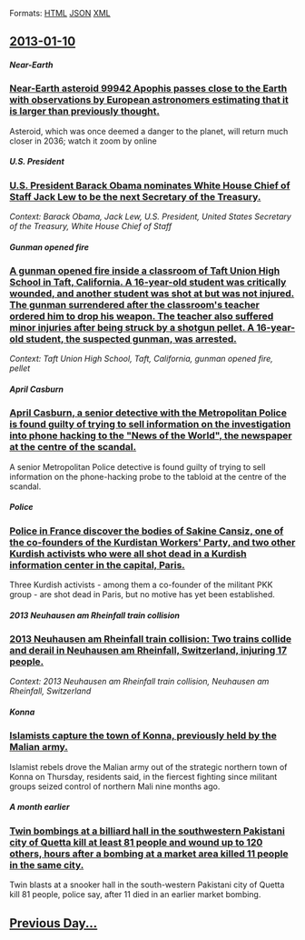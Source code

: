 
Formats: [HTML](2013/01/10/index.html)  [JSON](2013/01/10/index.json)  [XML](2013/01/10/index.xml)  

## [2013-01-10](/news/2013/01/10/index.md)

##### Near-Earth
### [Near-Earth asteroid 99942 Apophis passes close to the Earth with observations by European astronomers estimating that it is larger than previously thought. ](/news/2013/01/10/near-earth-asteroid-99942-apophis-passes-close-to-the-earth-with-observations-by-european-astronomers-estimating-that-it-is-larger-than-prev.md)
Asteroid, which was once deemed a danger to the planet, will return much closer in 2036; watch it zoom by online

##### U.S. President
### [U.S. President Barack Obama nominates White House Chief of Staff Jack Lew to be the next Secretary of the Treasury. ](/news/2013/01/10/u-s-president-barack-obama-nominates-white-house-chief-of-staff-jack-lew-to-be-the-next-secretary-of-the-treasury.md)
_Context: Barack Obama, Jack Lew, U.S. President, United States Secretary of the Treasury, White House Chief of Staff_

##### Gunman opened fire
### [A gunman opened fire inside a classroom of Taft Union High School in Taft, California. A 16-year-old student was critically wounded, and another student was shot at but was not injured. The gunman surrendered after the classroom's teacher ordered him to drop his weapon. The teacher also suffered minor injuries after being struck by a shotgun pellet. A 16-year-old student, the suspected gunman, was arrested. ](/news/2013/01/10/a-gunman-opened-fire-inside-a-classroom-of-taft-union-high-school-in-taft-california-a-16-year-old-student-was-critically-wounded-and-ano.md)
_Context: Taft Union High School, Taft, California, gunman opened fire, pellet_

##### April Casburn
### [April Casburn, a senior detective with the Metropolitan Police is found guilty of trying to sell information on the investigation into phone hacking to the "News of the World", the newspaper at the centre of the scandal. ](/news/2013/01/10/april-casburn-a-senior-detective-with-the-metropolitan-police-is-found-guilty-of-trying-to-sell-information-on-the-investigation-into-phone.md)
A senior Metropolitan Police detective is found guilty of trying to sell information on the phone-hacking probe to the tabloid at the centre of the scandal.

##### Police
### [Police in France discover the bodies of Sakine Cansiz, one of the co-founders of the Kurdistan Workers' Party, and two other Kurdish activists who were all shot dead in a Kurdish information center in the capital, Paris. ](/news/2013/01/10/police-in-france-discover-the-bodies-of-sakine-cansa-z-one-of-the-co-founders-of-the-kurdistan-workers-party-and-two-other-kurdish-activi.md)
Three Kurdish activists - among them a co-founder of the militant PKK group - are shot dead in Paris, but no motive has yet been established.

##### 2013 Neuhausen am Rheinfall train collision
### [2013 Neuhausen am Rheinfall train collision: Two trains collide and derail in Neuhausen am Rheinfall, Switzerland, injuring 17 people. ](/news/2013/01/10/2013-neuhausen-am-rheinfall-train-collision-two-trains-collide-and-derail-in-neuhausen-am-rheinfall-switzerland-injuring-17-people.md)
_Context: 2013 Neuhausen am Rheinfall train collision, Neuhausen am Rheinfall, Switzerland_

##### Konna
### [Islamists capture the town of Konna, previously held by the Malian army. ](/news/2013/01/10/islamists-capture-the-town-of-konna-previously-held-by-the-malian-army.md)
Islamist rebels drove the Malian army out of the strategic northern town of Konna on Thursday, residents said, in the fiercest fighting since militant groups seized control of northern Mali nine months ago.

##### A month earlier
### [Twin bombings at a billiard hall in the southwestern Pakistani city of Quetta kill at least 81 people and wound up to 120 others, hours after a bombing at a market area killed 11 people in the same city. ](/news/2013/01/10/twin-bombings-at-a-billiard-hall-in-the-southwestern-pakistani-city-of-quetta-kill-at-least-81-people-and-wound-up-to-120-others-hours-afte.md)
Twin blasts at a snooker hall in the south-western Pakistani city of Quetta kill 81 people, police say, after 11 died in an earlier market bombing.

## [Previous Day...](/news/2013/01/9/index.md)

